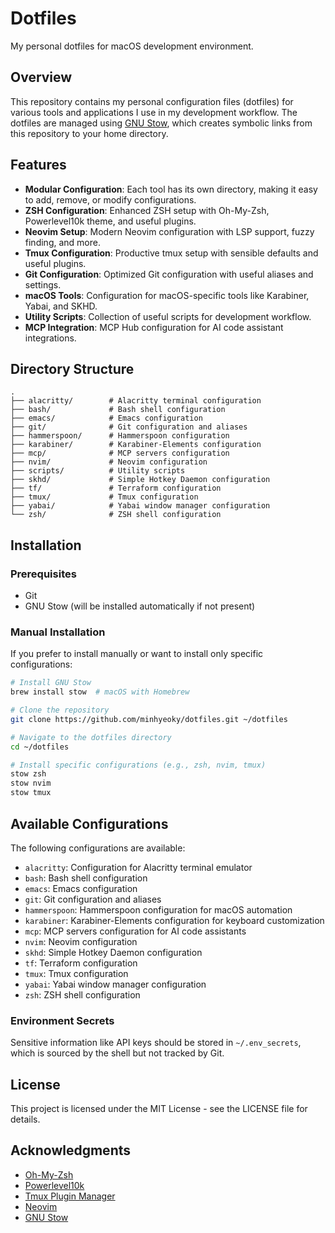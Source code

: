 # Dotfiles

My personal dotfiles for macOS development environment.

## Overview

This repository contains my personal configuration files (dotfiles) for various tools and applications I use in my development workflow. The dotfiles are managed using [GNU Stow](https://www.gnu.org/software/stow/), which creates symbolic links from this repository to your home directory.

## Features

- **Modular Configuration**: Each tool has its own directory, making it easy to add, remove, or modify configurations.
- **ZSH Configuration**: Enhanced ZSH setup with Oh-My-Zsh, Powerlevel10k theme, and useful plugins.
- **Neovim Setup**: Modern Neovim configuration with LSP support, fuzzy finding, and more.
- **Tmux Configuration**: Productive tmux setup with sensible defaults and useful plugins.
- **Git Configuration**: Optimized Git configuration with useful aliases and settings.
- **macOS Tools**: Configuration for macOS-specific tools like Karabiner, Yabai, and SKHD.
- **Utility Scripts**: Collection of useful scripts for development workflow.
- **MCP Integration**: MCP Hub configuration for AI code assistant integrations.

## Directory Structure

```
.
├── alacritty/        # Alacritty terminal configuration
├── bash/             # Bash shell configuration
├── emacs/            # Emacs configuration
├── git/              # Git configuration and aliases
├── hammerspoon/      # Hammerspoon configuration
├── karabiner/        # Karabiner-Elements configuration
├── mcp/              # MCP servers configuration
├── nvim/             # Neovim configuration
├── scripts/          # Utility scripts
├── skhd/             # Simple Hotkey Daemon configuration
├── tf/               # Terraform configuration
├── tmux/             # Tmux configuration
├── yabai/            # Yabai window manager configuration
└── zsh/              # ZSH shell configuration
```

## Installation

### Prerequisites

- Git
- GNU Stow (will be installed automatically if not present)

### Manual Installation

If you prefer to install manually or want to install only specific configurations:

```bash
# Install GNU Stow
brew install stow  # macOS with Homebrew

# Clone the repository
git clone https://github.com/minhyeoky/dotfiles.git ~/dotfiles

# Navigate to the dotfiles directory
cd ~/dotfiles

# Install specific configurations (e.g., zsh, nvim, tmux)
stow zsh
stow nvim
stow tmux
```

## Available Configurations

The following configurations are available:

- `alacritty`: Configuration for Alacritty terminal emulator
- `bash`: Bash shell configuration
- `emacs`: Emacs configuration
- `git`: Git configuration and aliases
- `hammerspoon`: Hammerspoon configuration for macOS automation
- `karabiner`: Karabiner-Elements configuration for keyboard customization
- `mcp`: MCP servers configuration for AI code assistants
- `nvim`: Neovim configuration
- `skhd`: Simple Hotkey Daemon configuration
- `tf`: Terraform configuration
- `tmux`: Tmux configuration
- `yabai`: Yabai window manager configuration
- `zsh`: ZSH shell configuration

### Environment Secrets

Sensitive information like API keys should be stored in `~/.env_secrets`, which is sourced by the shell but not tracked by Git.

## License

This project is licensed under the MIT License - see the LICENSE file for details.

## Acknowledgments

- [Oh-My-Zsh](https://ohmyz.sh/)
- [Powerlevel10k](https://github.com/romkatv/powerlevel10k)
- [Tmux Plugin Manager](https://github.com/tmux-plugins/tpm)
- [Neovim](https://neovim.io/)
- [GNU Stow](https://www.gnu.org/software/stow/)
